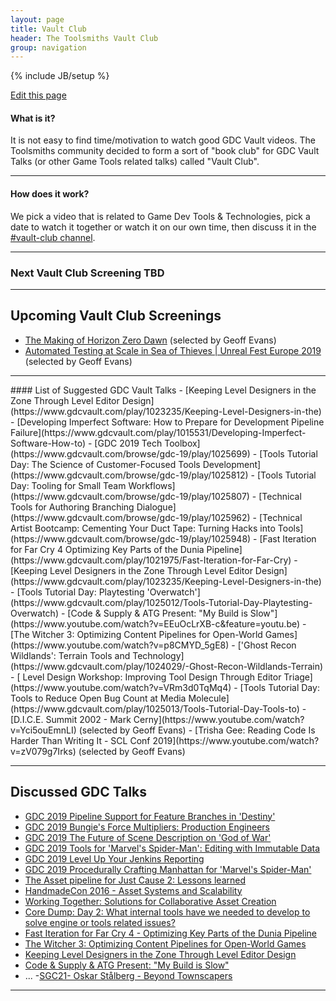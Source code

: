 ```yaml
---
layout: page
title: Vault Club
header: The Toolsmiths Vault Club
group: navigation
---
```

{% include JB/setup %}

<div class="right"><a href="https://github.com/TheToolsmiths/TheToolsmiths.github.io/edit/master/{{ page.path }}"><i class="fas fa-pencil-alt tag_box"></i> Edit this page </a></div>

#### What is it?
It is not easy to find time/motivation to watch good GDC Vault videos. The Toolsmiths community decided to form a sort of "book club" for GDC Vault Talks (or other Game Tools related talks) called "Vault Club".

<hr>

#### How does it work?
We pick a video that is related to Game Dev Tools & Technologies, pick a date to watch it together or watch it on our own time, then discuss it in the [#vault-club channel](https://discord.gg/k4PuzbZ).

<hr>

### Next Vault Club Screening TBD


<hr>

## Upcoming Vault Club Screenings
* [The Making of Horizon Zero Dawn](https://www.youtube.com/watch?v=h9tLcD1r-6w) (selected by Geoff Evans)
* [Automated Testing at Scale in Sea of Thieves | Unreal Fest Europe 2019 ](https://www.youtube.com/watch?v=KmaGxprTUfI) (selected by Geoff Evans)




<hr>
#### List of Suggested GDC Vault Talks
- [Keeping Level Designers in the Zone Through Level Editor Design](https://www.gdcvault.com/play/1023235/Keeping-Level-Designers-in-the)
- [Developing Imperfect Software: How to Prepare for Development Pipeline Failure](https://www.gdcvault.com/play/1015531/Developing-Imperfect-Software-How-to)
- [GDC 2019 Tech Toolbox](https://www.gdcvault.com/browse/gdc-19/play/1025699)
- [Tools Tutorial Day: The Science of Customer-Focused Tools Development](https://www.gdcvault.com/browse/gdc-19/play/1025812)
- [Tools Tutorial Day: Tooling for Small Team Workflows](https://www.gdcvault.com/browse/gdc-19/play/1025807)
- [Technical Tools for Authoring Branching Dialogue](https://www.gdcvault.com/browse/gdc-19/play/1025962)
- [Technical Artist Bootcamp: Cementing Your Duct Tape: Turning Hacks into Tools](https://www.gdcvault.com/browse/gdc-19/play/1025948)
- [Fast Iteration for Far Cry 4 Optimizing Key Parts of the Dunia Pipeline](https://www.gdcvault.com/play/1021975/Fast-Iteration-for-Far-Cry)
- [Keeping Level Designers in the Zone Through Level Editor Design](https://www.gdcvault.com/play/1023235/Keeping-Level-Designers-in-the)
- [Tools Tutorial Day: Playtesting 'Overwatch'](https://www.gdcvault.com/play/1025012/Tools-Tutorial-Day-Playtesting-Overwatch)
- [Code & Supply & ATG Present: "My Build is Slow"](https://www.youtube.com/watch?v=EEuOcLrXB-c&feature=youtu.be)
- [The Witcher 3: Optimizing Content Pipelines for Open-World Games](https://www.youtube.com/watch?v=p8CMYD_5gE8)
- ['Ghost Recon Wildlands': Terrain Tools and Technology](https://www.gdcvault.com/play/1024029/-Ghost-Recon-Wildlands-Terrain)
- [ Level Design Workshop: Improving Tool Design Through Editor Triage](https://www.youtube.com/watch?v=VRm3d0TqMq4)
- [Tools Tutorial Day: Tools to Reduce Open Bug Count at Media Molecule](https://www.gdcvault.com/play/1025013/Tools-Tutorial-Day-Tools-to)
- [D.I.C.E. Summit 2002 - Mark Cerny](https://www.youtube.com/watch?v=Yci5ouEmnLI) (selected by Geoff Evans)
- [Trisha Gee: Reading Code Is Harder Than Writing It - SCL Conf 2019](https://www.youtube.com/watch?v=zV079g7Irks) (selected by Geoff Evans)


<hr>

## Discussed GDC Talks
- [GDC 2019 Pipeline Support for Feature Branches in 'Destiny'](https://www.gdcvault.com/play/1025992/Pipeline-Support-for-Feature-Branches)
- [GDC 2019 Bungie's Force Multipliers: Production Engineers](https://www.gdcvault.com/play/1025970/Bungie-s-Force-Multipliers-Production)
- [GDC 2019 The Future of Scene Description on 'God of War'](https://www.gdcvault.com/play/1025969/The-Future-of-Scene-Description)
- [GDC 2019 Tools for 'Marvel's Spider-Man': Editing with Immutable Data](https://www.gdcvault.com/play/1026080/Tools-for-Marvel-s-Spider)
- [GDC 2019 Level Up Your Jenkins Reporting](https://www.gdcvault.com/browse/gdc-19/play/1026019)
- [GDC 2019 Procedurally Crafting Manhattan for 'Marvel's Spider-Man'](https://www.gdcvault.com/browse/gdc-19/play/1025765)
- [The Asset pipeline for Just Cause 2: Lessons learned](https://www.gdcvault.com/play/1012232/The-Asset-pipeline-for-Just)
- [HandmadeCon 2016 - Asset Systems and Scalability](https://www.youtube.com//watch?v=7KXVox0-7lU)
- [Working Together: Solutions for Collaborative Asset Creation](https://www.gdcvault.com/play/1017738/Working-Together-Solutions-for-Collaborative)
- [Core Dump: Day 2: What internal tools have we needed to develop to solve engine or tools related issues?](https://www.youtube.com/watch?v=odEfO86VgFw&t=3630s)
- [Fast Iteration for Far Cry 4 - Optimizing Key Parts of the Dunia Pipeline](https://www.gdcvault.com/play/1021975/Fast-Iteration-for-Far-Cry)
- [The Witcher 3: Optimizing Content Pipelines for Open-World Games](https://www.youtube.com/watch?v=p8CMYD_5gE8)
- [Keeping Level Designers in the Zone Through Level Editor Design](https://www.gdcvault.com/play/1023235/Keeping-Level-Designers-in-the)
- [Code & Supply & ATG Present: "My Build is Slow"](https://www.youtube.com/watch?v=EEuOcLrXB-c&feature=youtu.be)
- ...
-[SGC21- Oskar Stålberg - Beyond Townscapers](https://youtu.be/Uxeo9c-PX-w)

<hr>

